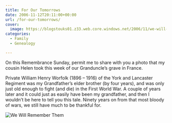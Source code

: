 ```yaml
---
title: For Our Tomorrows
date: 2006-11-12T20:11:00+00:00
url: /for-our-tomorrows/
cover: 
  image: https://blogstouks01.z33.web.core.windows.net/2006/11/we-will-remember-them_295407300_o-1.jpg
categories:
  - Family
  - Genealogy

---
```

On this Remembrance Sunday, permit me to share with you a photo that my cousin Helen took this week of our Granduncle’s grave in France.

Private William Henry Worfolk (1896 – 1916) of the York and Lancaster Regiment was my Grandfather’s elder brother (by four years), and was only just old enough to fight (and die) in the First World War. A couple of years later and it could just as easily have been my grandfather, and then I wouldn’t be here to tell you this tale. Ninety years on from that most bloody of wars, we still have much to be thankful for.

![We Will Remember Them](https://blogstouks01.z33.web.core.windows.net/2023/08/we-will-remember-them_295407300_o.jpg)
